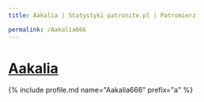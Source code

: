 ```yaml
---
title: Aakalia | Statystyki patronite.pl | Patromierz

permalink: /Aakalia666
---
```


# [Aakalia](https://patronite.pl/Aakalia666)

{% include profile.md name="Aakalia666" prefix="a" %}
